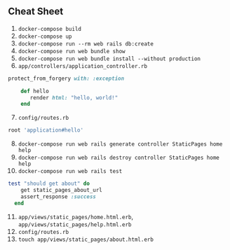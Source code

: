 ## Cheat Sheet

1. `docker-compose build`
2. `docker-compose up`
3. `docker-compose run --rm web rails db:create`
4. `docker-compose run web bundle show`
5. `docker-compose run web bundle install --without production`
6. `app/controllers/application_controller.rb`

```ruby
protect_from_forgery with: :exception

    def hello     
       render html: "hello, world!"   
    end
```

7. `config/routes.rb`

```ruby
root 'application#hello'
```

8. `docker-compose run web rails generate controller StaticPages home help`
9. `docker-compose run web rails destroy controller StaticPages home help`
10. `docker-compose run web rails test`

```ruby
test "should get about" do     
    get static_pages_about_url     
    assert_response :success   
  end 
```

11. `app/views/static_pages/home.html.erb`, `app/views/static_pages/help.html.erb`
12. `config/routes.rb`
13. `touch app/views/static_pages/about.html.erb`